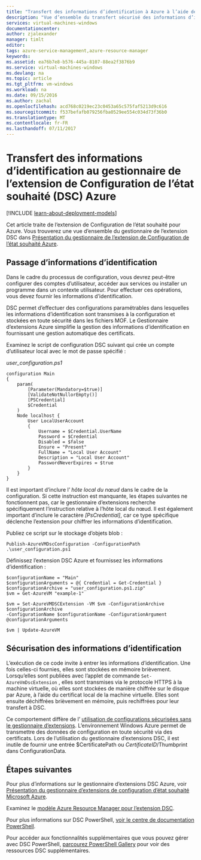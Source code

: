 ```yaml
---
title: "Transfert des informations d’identification à Azure à l’aide de DSC | Microsoft Docs"
description: "Vue d’ensemble du transfert sécurisé des informations d’identification aux machines virtuelles Azure à l’aide de la Configuration de l’état souhaité PowerShell"
services: virtual-machines-windows
documentationcenter: 
author: zjalexander
manager: timlt
editor: 
tags: azure-service-management,azure-resource-manager
keywords: 
ms.assetid: ea76b7e8-b576-445a-8107-88ea2f3876b9
ms.service: virtual-machines-windows
ms.devlang: na
ms.topic: article
ms.tgt_pltfrm: vm-windows
ms.workload: na
ms.date: 09/15/2016
ms.author: zachal
ms.openlocfilehash: acd768c0219ec23c0453a65c575faf5213d9c616
ms.sourcegitcommit: f537befafb079256fba0529ee554c034d73f36b0
ms.translationtype: MT
ms.contentlocale: fr-FR
ms.lasthandoff: 07/11/2017
---
```

# <a name="passing-credentials-to-the-azure-dsc-extension-handler"></a>Transfert des informations d’identification au gestionnaire de l’extension de Configuration de l’état souhaité (DSC) Azure
[!INCLUDE [learn-about-deployment-models](../../../includes/learn-about-deployment-models-both-include.md)]

Cet article traite de l’extension de Configuration de l’état souhaité pour Azure. Vous trouverez une vue d’ensemble du gestionnaire de l’extension DSC dans [Présentation du gestionnaire de l’extension de Configuration de l’état souhaité Azure](extensions-dsc-overview.md?toc=%2fazure%2fvirtual-machines%2fwindows%2ftoc.json). 

## <a name="passing-in-credentials"></a>Passage d’informations d’identification
Dans le cadre du processus de configuration, vous devrez peut-être configurer des comptes d’utilisateur, accéder aux services ou installer un programme dans un contexte utilisateur. Pour effectuer ces opérations, vous devez fournir les informations d’identification. 

DSC permet d’effectuer des configurations paramétrables dans lesquelles les informations d’identification sont transmises à la configuration et stockées en toute sécurité dans les fichiers MOF. Le Gestionnaire d’extensions Azure simplifie la gestion des informations d’identification en fournissant une gestion automatique des certificats. 

Examinez le script de configuration DSC suivant qui crée un compte d’utilisateur local avec le mot de passe spécifié :

*user_configuration.ps1*

```
configuration Main
{
    param(
        [Parameter(Mandatory=$true)]
        [ValidateNotNullorEmpty()]
        [PSCredential]
        $Credential
    )    
    Node localhost {       
        User LocalUserAccount
        {
            Username = $Credential.UserName
            Password = $Credential
            Disabled = $false
            Ensure = "Present"
            FullName = "Local User Account"
            Description = "Local User Account"
            PasswordNeverExpires = $true
        } 
    }  
} 
```

Il est important d’inclure l’ *hôte local du nœud* dans le cadre de la configuration. Si cette instruction est manquante, les étapes suivantes ne fonctionnent pas, car le gestionnaire d’extensions recherche spécifiquement l’instruction relative à l’hôte local du nœud. Il est également important d’inclure le caractère *[PsCredential]*, car ce type spécifique déclenche l’extension pour chiffrer les informations d’identification. 

Publiez ce script sur le stockage d’objets blob :

`Publish-AzureVMDscConfiguration -ConfigurationPath .\user_configuration.ps1`

Définissez l’extension DSC Azure et fournissez les informations d’identification :

```
$configurationName = "Main"
$configurationArguments = @{ Credential = Get-Credential }
$configurationArchive = "user_configuration.ps1.zip"
$vm = Get-AzureVM "example-1"

$vm = Set-AzureVMDSCExtension -VM $vm -ConfigurationArchive $configurationArchive 
-ConfigurationName $configurationName -ConfigurationArgument @configurationArguments

$vm | Update-AzureVM
```
## <a name="how-credentials-are-secured"></a>Sécurisation des informations d’identification
L’exécution de ce code invite à entrer les informations d’identification. Une fois celles-ci fournies, elles sont stockées en mémoire brièvement. Lorsqu’elles sont publiées avec l’applet de commande `Set-AzureVmDscExtension` , elles sont transmises via le protocole HTTPS à la machine virtuelle, où elles sont stockées de manière chiffrée sur le disque par Azure, à l’aide du certificat local de la machine virtuelle. Elles sont ensuite déchiffrées brièvement en mémoire, puis rechiffrées pour leur transfert à DSC.

Ce comportement diffère de l’ [utilisation de configurations sécurisées sans le gestionnaire d’extensions](https://msdn.microsoft.com/powershell/dsc/securemof). L’environnement Windows Azure permet de transmettre des données de configuration en toute sécurité via des certificats. Lors de l’utilisation du gestionnaire d’extensions DSC, il est inutile de fournir une entrée $CertificatePath ou $CertificateID/$Thumbprint dans ConfigurationData.

## <a name="next-steps"></a>Étapes suivantes
Pour plus d’informations sur le gestionnaire d’extensions DSC Azure, voir [Présentation du gestionnaire d’extensions de configuration d’état souhaité Microsoft Azure](extensions-dsc-overview.md?toc=%2fazure%2fvirtual-machines%2fwindows%2ftoc.json). 

Examinez le [modèle Azure Resource Manager pour l’extension DSC](extensions-dsc-template.md?toc=%2fazure%2fvirtual-machines%2fwindows%2ftoc.json).

Pour plus informations sur DSC PowerShell, [voir le centre de documentation PowerShell](https://msdn.microsoft.com/powershell/dsc/overview). 

Pour accéder aux fonctionnalités supplémentaires que vous pouvez gérer avec DSC PowerShell, [parcourez PowerShell Gallery](https://www.powershellgallery.com/packages?q=DscResource&x=0&y=0) pour voir des ressources DSC supplémentaires.

